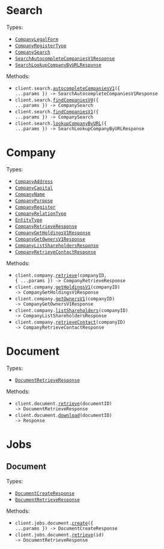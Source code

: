 # Search

Types:

- <code><a href="./src/resources/search.ts">CompanyLegalForm</a></code>
- <code><a href="./src/resources/search.ts">CompanyRegisterType</a></code>
- <code><a href="./src/resources/search.ts">CompanySearch</a></code>
- <code><a href="./src/resources/search.ts">SearchAutocompleteCompaniesV1Response</a></code>
- <code><a href="./src/resources/search.ts">SearchLookupCompanyByURLResponse</a></code>

Methods:

- <code title="get /v1/autocomplete/company">client.search.<a href="./src/resources/search.ts">autocompleteCompaniesV1</a>({ ...params }) -> SearchAutocompleteCompaniesV1Response</code>
- <code title="get /v0/search/company">client.search.<a href="./src/resources/search.ts">findCompaniesV0</a>({ ...params }) -> CompanySearch</code>
- <code title="post /v1/search/company">client.search.<a href="./src/resources/search.ts">findCompaniesV1</a>({ ...params }) -> CompanySearch</code>
- <code title="get /v0/search/lookup">client.search.<a href="./src/resources/search.ts">lookupCompanyByURL</a>({ ...params }) -> SearchLookupCompanyByURLResponse</code>

# Company

Types:

- <code><a href="./src/resources/company.ts">CompanyAddress</a></code>
- <code><a href="./src/resources/company.ts">CompanyCapital</a></code>
- <code><a href="./src/resources/company.ts">CompanyName</a></code>
- <code><a href="./src/resources/company.ts">CompanyPurpose</a></code>
- <code><a href="./src/resources/company.ts">CompanyRegister</a></code>
- <code><a href="./src/resources/company.ts">CompanyRelationType</a></code>
- <code><a href="./src/resources/company.ts">EntityType</a></code>
- <code><a href="./src/resources/company.ts">CompanyRetrieveResponse</a></code>
- <code><a href="./src/resources/company.ts">CompanyGetHoldingsV1Response</a></code>
- <code><a href="./src/resources/company.ts">CompanyGetOwnersV1Response</a></code>
- <code><a href="./src/resources/company.ts">CompanyListShareholdersResponse</a></code>
- <code><a href="./src/resources/company.ts">CompanyRetrieveContactResponse</a></code>

Methods:

- <code title="get /v0/company/{company_id}">client.company.<a href="./src/resources/company.ts">retrieve</a>(companyID, { ...params }) -> CompanyRetrieveResponse</code>
- <code title="get /v1/company/{company_id}/holdings">client.company.<a href="./src/resources/company.ts">getHoldingsV1</a>(companyID) -> CompanyGetHoldingsV1Response</code>
- <code title="get /v1/company/{company_id}/owners">client.company.<a href="./src/resources/company.ts">getOwnersV1</a>(companyID) -> CompanyGetOwnersV1Response</code>
- <code title="get /v0/company/{company_id}/shareholders">client.company.<a href="./src/resources/company.ts">listShareholders</a>(companyID) -> CompanyListShareholdersResponse</code>
- <code title="get /v0/company/{company_id}/contact">client.company.<a href="./src/resources/company.ts">retrieveContact</a>(companyID) -> CompanyRetrieveContactResponse</code>

# Document

Types:

- <code><a href="./src/resources/document.ts">DocumentRetrieveResponse</a></code>

Methods:

- <code title="get /v0/document/{document_id}">client.document.<a href="./src/resources/document.ts">retrieve</a>(documentID) -> DocumentRetrieveResponse</code>
- <code title="get /v0/document/{document_id}/download">client.document.<a href="./src/resources/document.ts">download</a>(documentID) -> Response</code>

# Jobs

## Document

Types:

- <code><a href="./src/resources/jobs/document.ts">DocumentCreateResponse</a></code>
- <code><a href="./src/resources/jobs/document.ts">DocumentRetrieveResponse</a></code>

Methods:

- <code title="post /v0/jobs/document">client.jobs.document.<a href="./src/resources/jobs/document.ts">create</a>({ ...params }) -> DocumentCreateResponse</code>
- <code title="get /v0/jobs/document/{id}">client.jobs.document.<a href="./src/resources/jobs/document.ts">retrieve</a>(id) -> DocumentRetrieveResponse</code>
